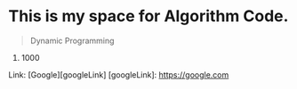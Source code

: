 # This is my space for Algorithm Code.


>Dynamic Programming 
1. 1000

Link: [Google][googleLink]
[googleLink]: https://google.com
